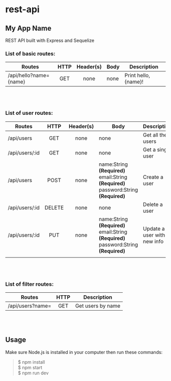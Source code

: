 # rest-api


## My App Name

REST API built with Express and Sequelize

### List of basic routes:

| Routes        | HTTP           | Header(s) | Body| Description |
| ------------- |:-------------:| :-----:| ---- | --- |
| /api/hello?name={name} | GET | none | none | Print hello, {name}! | 

<br>
<br>

### List of user routes: 
| Routes        | HTTP           | Header(s) | Body| Description |
| ------------- |:-------------:| :---:| ---- | --- | 
| /api/users | GET | none | none | Get all the users | 
| /api/users/:id | GET| none | none | Get a single user | 
| /api/users | POST | none | name:String **(Required)** <br>email:String **(Required)** <br>password:String **(Required)** <br> | Create a user| 
| /api/users/:id | DELETE | none | none | Delete a user | 
| /api/users/:id | PUT | none | name:String **(Required)** <br>email:String **(Required)** <br>password:String **(Required)** <br> | Update a user with new info | 
| | | | | | 

<br>
<br>

### List of filter routes:
| Routes        | HTTP           | Description |
| ------------- |:-------------:| :-----:| 
| /api/users?name=<KEYWORD> | GET | Get users by name | 

<br>
<br>


## Usage
Make sure Node.js is installed in your computer then run these commands:

> $ npm install <br>
> $ npm start <br>
> $ npm run dev <br>
